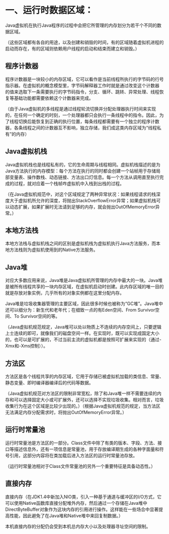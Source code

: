 # 一、运行时数据区域：
Java虚拟机在执行Java程序的过程中会把它所管理的内存划分为若干个不同的数据区域。

（这些区域都有各自的用途，以及创建和销毁的时间，有的区域随着虚拟机进程的启动而存在，有的区域则依赖用户线程的启动和结束而建立和销毁。）
## 程序计数器
程序计数器是一块较小的内存区域，它可以看作是当前线程所执行的字节码的行号指示器。在虚拟机的概念模型里，字节码解释器工作时就是通过改变这个计数器
的值来选取下一条需要执行的字节码指令，分支、循环、跳转、异常处理、线程恢复等基础功能都需要依赖这个计数器来完成。

（由于Java虚拟机的多线程是通过线程轮流切换并分配处理器执行时间来实现的，在任何一个确定的时刻，一个处理器都只会执行一条线程中的指令。因此，为了线程切换后能恢复到正确的执行位置，每条线程都需要有一个独立的程序计数器，各条线程之间的计数器互不影响，独立存储，我们成这类内存区域为“线程私有”的内存）
## Java虚拟机栈
Java虚拟机栈也是线程私有的，它的生命周期与线程相同。虚拟机栈描述的是为Java方法执行的内存模型：每个方法在执行的同时都会创建一个站帧用于存储局部变量表、操作数栈、动态链接、方法出口灯信息。每一个方法从调用直至执行完成的过程，就对应着一个栈帧咋虚拟机中入栈到出栈的过程。

（在Java虚拟机规范中，对这个区域规定了两种异常状况：如果线程请求的栈深度大于虚拟机所允许的深度，将抛出StackOverflowError异常；如果虚拟机栈可以动态扩展，如果扩展时无法请到足够的内存，就会抛出OutOfMemoryError异常。）
## 本地方法栈
本地方法栈与虚拟机栈之间的区别是虚拟机栈为虚拟机执行Java方法服务，而本地方法栈则为虚拟机使用到的Native方法服务。
## Java堆
对应大多数应用来说，Java堆是Java虚拟机所管理的内存中最大的一块。Java堆是被所有线程共享的一块内存区域，在虚拟机启动时创建。此内存区域的唯一目的就是存放对象实例，几乎所有的对象实例都在这里分配内存。

Java堆是垃圾收集器管理的主要区域，因此很多时候也被称为“GC堆”。Java堆中还可以细分为：新生代和老年代；在细致一点的有Eden空间、From Survivor空间、To Survivor空间的等。

（Java虚拟机规范规定，Java堆可以处以物质上不连续的内存空间上，只要逻辑上士连续的即可，就像我们的磁盘空间一样。在实现时，既可以实现成国定大小的，也可以是可扩展的，不过当前主流的虚拟机都是按照可扩展来实现的（通过-Xmx和-Xms控制））。
## 方法区
方法区是各个线程共享的内存区域，它用于存储已被虚拟机加载的类信息、常量、静态变量、即时编译器编译后的代码等数据。

（Java虚拟机规范对方法区的限制非常宽松，除了和Java堆一样不需要连续的内存和可以选择固定大小或可扩展外，还可以选择不实现垃圾收集。相对而言，垃圾收集行为在这个区域是比较少出现的。）（根据Java虚拟机规范的规定，当方法区无法满足内存分配需求时，将抛出OutOfMemoryError异常。）
## 运行时常量池
运行时常量池是方法区的一部分。Class文件中除了有类的版本、字段、方法、接口等描述信息外，还有一项信息是常量池，用于存放编译期生成的各种字面量和符号引用，这部分内容将在类加载后进入方法区的运行时常量池存放。

（运行时常量池相对于Class文件常量池的另外一个重要特征是具备动态性。）
## 直接内存
直接内存（在JDK1.4中新加入NIO类，引入一种基于通道与缓冲区的I/O方式，它可以使用Native函数库直接分配堆外内存，然后通过一个存储在Java堆中DirectByteBuffer对象作为这块内存的引用进行操作。这样能在一些场合中显著提高性能，因此避免了在Java堆和Native堆中来回复制数据。）

本机直接内存的分配仍会受到本机总内存大小以及处理器寻址空间的限制。
